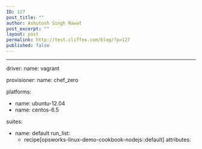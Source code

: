 ```yaml
---
ID: 127
post_title: ""
author: Ashutosh Singh Rawat
post_excerpt: ""
layout: post
permalink: http://test.cliffex.com/blog/?p=127
published: false
---
```

---
driver:
  name: vagrant

provisioner:
  name: chef_zero

platforms:
  - name: ubuntu-12.04
  - name: centos-6.5

suites:
  - name: default
    run_list:
      - recipe[opsworks-linux-demo-cookbook-nodejs::default]
    attributes:
